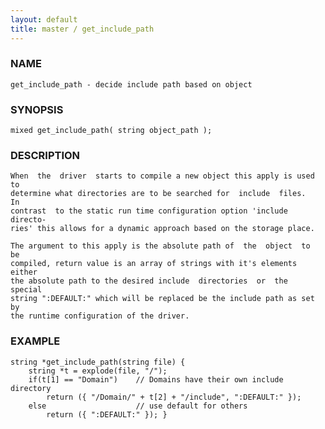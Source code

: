 ```yaml
---
layout: default
title: master / get_include_path
---
```


### NAME

    get_include_path - decide include path based on object


### SYNOPSIS

    mixed get_include_path( string object_path );


### DESCRIPTION

    When  the  driver  starts to compile a new object this apply is used to
    determine what directories are to be searched for  include  files.   In
    contrast  to the static run time configuration option 'include directo‐
    ries' this allows for a dynamic approach based on the storage place.

    The argument to this apply is the absolute path of  the  object  to  be
    compiled, return value is an array of strings with it's elements either
    the absolute path to the desired include  directories  or  the  special
    string ":DEFAULT:" which will be replaced be the include path as set by
    the runtime configuration of the driver.


### EXAMPLE

    string *get_include_path(string file) {
        string *t = explode(file, "/");
        if(t[1] == "Domain")    // Domains have their own include directory
            return ({ "/Domain/" + t[2] + "/include", ":DEFAULT:" });
        else                    // use default for others
            return ({ ":DEFAULT:" }); }
